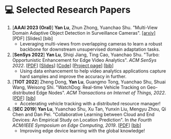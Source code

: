 
# 💻 Selected Research Papers
1. [__AAAI 2023 (Oral)__] __Yan Lu__, Zhun Zhong, Yuanchao Shu. "Multi-View Domain Adaptive Object Detection in Surveillance Cameras". [[arxiv]](https://arxiv.org/abs/2102.03442) [PDF] [Slides] [bib]
   - Leveraging multi-views from overlapping cameras to learn a robust backbone for downstream unsupervised domain adaptation tasks. 
2. [__SenSys 2022__] __Yan Lu__, Shiqi Jiang, Ting Cao, Yuanchao Shu. "Turbo: Opportunistic Enhancement for Edge Video Analytics". _ACM SenSys 2022_. [[PDF](https://Jason-cs18.github.io/assets/paper/sensys22turbo.pdf)] [[Slides](https://Jason-cs18.github.io/assets/slides/Turbo_SenSys_Presentation.pdf)] [[Code](https://aka.ms/turbo-project)] [[Project page](https://sites.google.com/view/turbo-video/home)] [[bib](https://Jason-cs18.github.io/assets/bib/sensys22turbo.txt)]
   - Using data enhancement to help video analytics applications capture hard samples and improve the accuracy in further.
3. [__TIOT 2022__] Zheng Dong, __Yan Lu__, Guangmo Tong, Yuanchao Shu, Shuai Wang, Weisong Shi. "WatchDog: Real-time Vehicle Tracking on Geo-distributed Edge Nodes". _ACM Transactions on Internet of Things, 2022_. [[PDF](https://Jason-cs18.github.io/assets/paper/watchdog22.pdf)] [[bib](https://Jason-cs18.github.io/assets/bib/tiot22watchdog.txt)]
    - Accelerating vehicle tracking with a distributed resource manager! 
4. [__SEC 2019__] __Yan Lu__, Yuanchao Shu, Xu Tan, Yunxin Liu, Mengyu Zhou, Qi Chen and Dan Pei. "Collaborative Learning between Cloud and End Devices: An Empirical Study on Location Prediction". In _the Fourth ACM/IEEE Symposium on Edge Computing, 2019_. [[PDF](https://Jason-cs18.github.io/assets/paper/sec19colla.pdf)] [[bib](https://Jason-cs18.github.io/assets/bib/sec19colla.txt)]
   - Improving edge device learning with the global knowledge!


